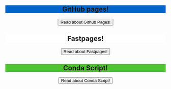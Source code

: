 <html lang="en">
<head>
    <style>
    #info1 {display: none;}
    #info2 {display: none;}
    #info3 {display: none;}
    </style>
    <meta charset="UTF-8">
    <meta http-equiv="X-UA-Compatible" content="IE=edge">
    <meta name="viewport" content="width=device-width, initial-scale=1.0">
    <title>Learn GitHub pages!</title>
</head>
<body>
    <div class="wrapper">
        <div class="introWrap">
            <h2 style="background-color:rgb(0, 100, 200);"><center>GitHub pages!</center></h2>
            <p><center><span id="start1"></span><span id="info1">
            <h3 style="background-color:rgb(150, 150, 150);"><center>What is Github pages?</center></h3>
            <p>
            <center>Github pages is a hosting service website that hosts files created from the given github repository. Github pages can be used by people like you and me to share and present their work for others to see. The websites created consists of files in the programming languages HTML, CSS, and JavaScript. Notice anything about those types of files? Those are the type of files that are used to build our code's frontend. This makes the purpose of Github pages to display and hold a users projects and for them to have access to their own website.</center></p>
            <center><img src="https://raw.githubusercontent.com/github/explore/80688e429a7d4ef2fca1e82350fe8e3517d3494d/collections/github-pages-examples/github-pages-examples.png" alt="githubpageslogo" width="230" height="230"></center>
            <p>
            </p>
            <h3 style="background-color:rgb(150, 150, 150);"><center>How to set up Github pages!</center></h3>
            <p>
            <center>Github pages were designed to be simple so that it could be used by all so this is a quick and easy setup. You start by creating a new repository under your github account. You will then go into the setting's Pages/Build and Deployment/Source and change it to Deploy from a branch. You will them change Pages/Build and Deployment/Branch so that it selected to a publishing source. For a better step by step on how to do this, visit <a href="https://docs.github.com/en/pages/quickstart">this Github Doc</a>.</center></p>
            <center><img src="images/gitpagesetupex.png" alt="Github_Pages_setup_ex"></center>
            <p>
            </p>
            </span><button onclick="githubFunction()" id="btn1">Read about Github Pages!</button>
            <p>
            </p>
            <h2 style="background-color:rgb(255, 255, 255);"><center>Fastpages!</center></h2>
            <p><center><span id="start2"></span><span id="info2">
            <h3 style="background-color:rgb(150, 150, 150);"><center>What is fastpages?</center></h3>
            <p>
            <center>Fastpages is a blogging site that is designed to be easy to use in order to create blog posts. A fastpage is reliant on Github pages to host it as well as the Github actions to assist in the creation of the blog and its future changes. Fastpages is an easy to use blogging site but why do we use it for our blog posts? We use Fastpages because it contains Jupyter Notebooks. Fastpages with the help of Github Actions can convert a Jupyter Notebook under the files <code>/_notebook</code>, <code>/_posts</code>, and even <code>/_word</code> into a blog post. This automatically happens through the use of <a href="http://nbdev.fast.ai/index.html">nbdev</a>. This is why fastpages are easy to use for blogging and why the addition of Jupyter Notebooks is important.</center></p>
            <center><img src="https://olearydj.github.io/antisimplistic/images/diagram.png" alt="fastpages" width="600" height="345"></center>
            <p>
            </p>
            <h3 style="background-color:rgb(150, 150, 150);"><center>More about Jupyter Notebooks?</center></h3>
            <p>
            <dd>Jupyter Notebooks has the following features that can be useful when writing a blog.</dd></p>
            <dd>
                <ul>
                    <li>Hide and/or show code segments and their input and output</li>
                    <li>Collapsable code cells</li>
                </ul>
            </dd>
            <p>
            <center><a href="https://q-tipwithaface.github.io/Q-tip/">Click here for a fastpage blog showing off some of the Features of Jupyter Notebooks!</a></center></p>
            <p>
            </p>
            </span><button onclick="fastpageFunction()" id="btn2">Read about Fastpages!</button>
            <p>
            </p>
            <h2 style="background-color:rgb(80, 195, 50);"><center>Conda Script!</center></h2>
            <p><center><span id="start3"></span><span id="info3">
            <h3 style="background-color:rgb(150, 150, 150);"><center>What is Conda Script?</center></h3>
            <p>
            <center>Info about conda script.</center></p>
            <center><img src="https://elpythonista.com/wp-content/uploads/2020/10/Anaconda-entrada-hd-768x432.jpg" alt="conda script" width="600" height="345"></center>
            <p>
            </p>
            </span><button onclick="anacondaFunction()" id="btn3">Read about Conda Script!</button>

<script>
function githubFunction() {
  var start1 = document.getElementById("start1");
  var info1 = document.getElementById("info1");
  var btn1 = document.getElementById("btn1");

  if (start1.style.display === "none") {
    start1.style.display = "inline";
    btn1.innerHTML = "Read about Github Pages!"; 
    info1.style.display = "none";
  } else {
    start1.style.display = "none";
    btn1.innerHTML = "Close Section Above"; 
    info1.style.display = "inline";
  }
}

function fastpageFunction() {
  var start2 = document.getElementById("start2");
  var info2 = document.getElementById("info2");
  var btn2 = document.getElementById("btn2");

  if (start2.style.display === "none") {
    start2.style.display = "inline";
    btn2.innerHTML = "Read about Fastpages!"; 
    info2.style.display = "none";
  } else {
    start2.style.display = "none";
    btn2.innerHTML = "Close Section Above"; 
    info2.style.display = "inline";
  }
}

function anacondaFunction() {
  var start3 = document.getElementById("start3");
  var info3 = document.getElementById("info3");
  var btn3 = document.getElementById("btn3");

  if (start3.style.display === "none") {
    start3.style.display = "inline";
    btn3.innerHTML = "Read about Conda Script!"; 
    info3.style.display = "none";
  } else {
    start3.style.display = "none";
    btn3.innerHTML = "Close Section Above"; 
    info3.style.display = "inline";
  }
}
</script>

